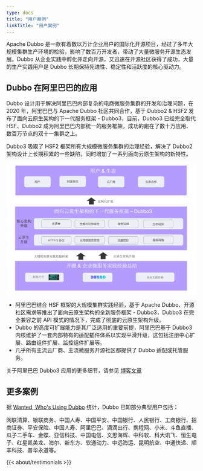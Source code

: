 ```yaml
---
type: docs
title: "用户案例"
linkTitle: "用户案例"
---
```


Apache Dubbo 是一款有着数以万计企业用户的国际化开源项目，经过了多年大规模集群生产环境的检验，影响了数百万开发者，带动了大量微服务开源生态发展。Dubbo 从企业实践中孵化并走向开源，又迅速在开源社区获得了成功，大量的生产实践用户是 Dubbo 长期保持先进性、稳定性和活跃度的核心驱动力。

## Dubbo 在阿里巴巴的应用
Dubbo 设计用于解决阿里巴巴内部复杂的电商微服务集群的开发和治理问题，在 2020 年，阿里巴巴与 Apache Dubbo 社区共同合作，基于 Dubbo2 & HSF2 发布了面向云原生架构的下一代服务框架 - Dubbo3，目前，Dubbo3 已经完全取代 HSF、Dubbo2 成为阿里巴巴内部统一的服务框架，成功的跑在了数十万应用、数百万节点的双十一集群之上。

Dubbo3 吸取了 HSF2 框架所有大规模微服务集群的治理经验，解决了 Dubbo2 架构设计上长期积累的一些缺陷，同时增加了一系列面向云原生架构的新特性。

![production-ready](/imgs/v3/advantages/production-ready.png)

* 阿里巴巴结合 HSF 框架的大规模集群实践经验，基于 Apache Dubbo、开源社区需求等推出了面向云原生架构的全新服务框架 - Dubbo3，Dubbo3 在完全兼容之前 API 模式的情况下，完成了彻底的云原生架构升级。
* Dubbo 的高度可扩展能力是其广泛适用的重要前提，阿里巴巴基于 Dubbo3 内核维护了一套内部特有的适配插件体系以实现平滑升级，这包括注册中心扩展、路由组件扩展、监控组件扩展等。
* 几乎所有主流云厂商、主流微服务开源社区都提供了 Dubbo 适配或托管服务。

关于阿里巴巴 Dubbo3 应用的更多细节，请参见 [博客文章](/zh-cn/blog/)

## 更多案例
据 [Wanted, Who's Using Dubbo](https://github.com/apache/dubbo/issues/1012) 统计，Dubbo 已知部分典型用户包括：

网联清算、银联商务、中国人寿、中国平安、中国银行、人民银行、工商银行、招商证券、平安保险、中国人寿、阿里巴巴、滴滴出行、携程网、小米、斗鱼直播、瓜子二手车、金蝶、亚信科技、中国电信、文思海辉、中科软、科大讯飞、恒生电子、红星凯美龙、海尔、新东方、软通动力、中远海运、昆明航空、中通快递、顺丰科技、普华永道等。


{{< about/testimonials >}}

